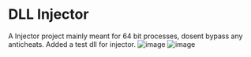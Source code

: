 # DLL Injector
 A Injector project mainly meant for 64 bit processes, dosent bypass any anticheats. Added a test dll for injector.
![image](https://user-images.githubusercontent.com/80362131/212933215-50dd2452-4b8c-4026-ad0c-efd7490068d3.png)
![image](https://user-images.githubusercontent.com/80362131/212933307-911ff1fb-235b-43d7-8f66-5342d9f9add6.png)
